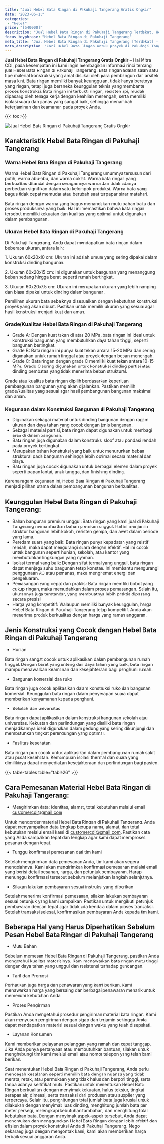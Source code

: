 ```yaml
---
title: "Jual Hebel Bata Ringan di Pakuhaji Tangerang Gratis Ongkir"
date: "2023-06-11"
categories:
 - "hebel"
price: "[540000]"
description: "Jual Hebel Bata Ringan di Pakuhaji Tangerang Terdekat. Hebel Bata Ringan ini sering digunakan dalam proyek pembangunan sebagai bahan bangunan dinding yang kokoh dan awet. Kontak kami untuk mendapatkan informasi lebih lanjut."
focus_keyphrase: "Hebel Bata Ringan di Pakuhaji Tangerang"
meta_title: "Jual Hebel Bata Ringan di Pakuhaji Tangerang [Terdekat] - CDI"
meta_description: "Cari Hebel Bata Ringan untuk proyek di Pakuhaji Tangerang? Kami menyediakan Hebel Bata Ringan berkualitas untuk material dinding. Dapatkan penawaran terbaik sekarang."
---
```


**Jual Hebel Bata Ringan di Pakuhaji Tangerang Gratis Ongkir** – Hai Mitra CDI, pada kesempatan ini kami ingin membagikan informasi rinci tentang jual Hebel Bata Ringan di Pakuhaji Tangerang. Bata ringan adalah salah satu tipe material konstruksi yang amat disukai oleh para pembangun dan arsitek masa kini. Bata ringan memiliki banyak keunggulan, tidak hanya beratnya yang ringan, tetapi juga beraneka keunggulan teknis yang membantu proses konstruksi. Bata ringan ini terbukti ringan, resisten api, mudah dipasang oleh tenaga kerja dengan keahlian menengah, serta memiliki isolasi suara dan panas yang sangat baik, sehingga menambah keterjaminan dan keamanan pada proyek Anda.

{{< toc >}}

![Jual Hebel Bata Ringan di Pakuhaji Tangerang Gratis Ongkir](/images/hebel/hebel-bataringan-06.jpg)

## Karakteristik Hebel Bata Ringan di Pakuhaji Tangerang

### Warna Hebel Bata Ringan di Pakuhaji Tangerang

Warna Hebel Bata Ringan di Pakuhaji Tangerang umumnya tersusun dari putih, warna abu-abu, dan warna coklat. Warna bata ringan yang berkualitas ditandai dengan seragamnya warna dan tidak adanya perbedaan signifikan dalam satu kelompok produksi. Warna bata yang bagus tidak cepat memudar atau berubah saat terpapar sinar matahari.

Bata ringan dengan warna yang bagus menandakan mutu bahan baku dan proses produksinya yang baik. Hal ini memastikan bahwa bata ringan tersebut memiliki kekuatan dan kualitas yang optimal untuk digunakan dalam pembangunan.

### Ukuran Hebel Bata Ringan di Pakuhaji Tangerang

Di Pakuhaji Tangerang, Anda dapat mendapatkan bata ringan dalam beberapa ukuran, antara lain:

1\. Ukuran 60x20x10 cm: Ukuran ini adalah umum yang sering dipakai dalam konstruksi dinding bangunan.

2\. Ukuran 60x20x15 cm: Ini digunakan untuk bangunan yang menanggung beban sedang hingga berat, seperti rumah bertingkat.

3\. Ukuran 60x20x7.5 cm: Ukuran ini merupakan ukuran yang lebih ramping dan biasa dipakai untuk dinding dalam bangunan.

Pemilihan ukuran bata sebaiknya disesuaikan dengan kebutuhan konstruksi proyek yang akan dibuat. Pastikan untuk memilih ukuran yang sesuai agar hasil konstruksi menjadi kuat dan aman.

### Grade/Kualitas Hebel Bata Ringan di Pakuhaji Tangerang

*   Grade A: Dengan kuat tekan di atas 20 MPa, bata ringan ini ideal untuk konstruksi bangunan yang membutuhkan daya tahan tinggi, seperti bangunan bertingkat.
*   Grade B: Bata ringan ini punya kuat tekan antara 15-20 MPa dan sering digunakan untuk rumah tinggal atau proyek dengan beban menengah.
*   Grade C: Bata ringan dengan grade C memiliki kuat tekan antara 10-15 MPa. Grade C sering digunakan untuk konstruksi dinding partisi atau dinding pembatas yang tidak menerima beban struktural.

Grade atau kualitas bata ringan dipilih berdasarkan keperluan pembangunan bangunan yang akan dijalankan. Pastikan memilih grade/kualitas yang sesuai agar hasil pembangunan bangunan maksimal dan aman.

### Kegunaan dalam Konstruksi Bangunan di Pakuhaji Tangerang

*   Digunakan sebagai material untuk dinding bangunan dengan ragam ukuran dan daya tahan yang cocok dengan jenis bangunan.
*   Sebagai material partisi, bata ringan dapat digunakan untuk membagi area di dalam bangunan.
*   Bata ringan juga digunakan dalam konstruksi sloof atau pondasi rendah pada proyek bertingkat.
*   Merupakan bahan konstruksi yang baik untuk menurunkan beban struktural pada bangunan sehingga lebih optimal secara material dan biaya.
*   Bata ringan juga cocok digunakan untuk berbagai elemen dalam proyek seperti papan lantai, anak tangga, dan finishing dinding.

Karena ragam kegunaan ini, Hebel Bata Ringan di Pakuhaji Tangerang menjadi pilihan utama dalam pembangunan bangunan berkualitas.

## Keunggulan Hebel Bata Ringan di Pakuhaji Tangerang:

*   Bahan bangunan premium unggul: Bata ringan yang kami jual di Pakuhaji Tangerang memanfaatkan bahan premium unggul. Hal ini menjamin struktur bangunan lebih kokoh, resisten gempa, dan awet dalam periode yang lama.
*   Peredam suara yang baik: Bata ringan punya kepadatan yang relatif rendah, maka dapat mengurangi suara dengan efektif. Hal ini cocok untuk bangunan seperti hunian, sekolah, atau kantor yang membutuhkan lingkungan yang nyaman.
*   Isolasi termal yang baik: Dengan sifat termal yang unggul, bata ringan dapat menjaga suhu bangunan tetap konstan. Ini membantu mengurangi penggunaan AC atau pemanas, maka menghemat energi dan pengeluaran.
*   Pemasangan yang cepat dan praktis: Bata ringan memiliki bobot yang cukup ringan, maka memudahkan dalam proses pemasangan. Selain itu, ukurannya juga terstandar, yang membuatnya lebih praktis dipasang secara presisi.
*   Harga yang kompetitif: Walaupun memiliki banyak keunggulan, harga Hebel Bata Ringan di Pakuhaji Tangerang tetap kompetitif. Anda akan menerima produk berkualitas dengan harga yang ramah anggaran.

## Jenis Konstruksi yang Cocok dengan Hebel Bata Ringan di Pakuhaji Tangerang

*   Hunian

Bata ringan sangat cocok untuk aplikasikan dalam pembangunan rumah tinggal. Dengan berat yang enteng dan daya tahan yang baik, bata ringan mampu menawarkan keamanan dan kesejahteraan bagi penghuni rumah.
*   Bangunan komersial dan ruko

Bata ringan juga cocok aplikasikan dalam konstruksi ruko dan bangunan komersial. Keunggulan bata ringan dalam penyerapan suara dapat memberikan kenyamanan kepada penghuni.
*   Sekolah dan universitas

Bata ringan dapat aplikasikan dalam konstruksi bangunan sekolah atau universitas. Kekuatan dan perlindungan yang dimiliki bata ringan menjadikannya ideal digunakan dalam gedung yang sering dikunjungi dan membutuhkan tingkat perlindungan yang optimal.
*   Fasilitas kesehatan

Bata ringan pun cocok untuk aplikasikan dalam pembangunan rumah sakit atau pusat kesehatan. Kemampuan isolasi thermal dan suara yang dimilikinya dapat menyediakan kesejahteraan dan perlindungan bagi pasien.

{{< table-tables table="table26" >}}

## Cara Pemesanan Material Hebel Bata Ringan di Pakuhaji Tangerang:

*   Mengirimkan data: identitas, alamat, total kebutuhan melalui email customercdi@gmail.com

Untuk mengorder material Hebel Bata Ringan di Pakuhaji Tangerang, Anda dapat menyampaikan data lengkap berupa nama, alamat, dan total kebutuhan melalui email kami di customercdi@gmail.com. Pastikan data yang Anda sampaikan tepat dan lengkap agar kami dapat memproses pesanan dengan tepat.
*   Tunggu konfirmasi pemesanan dari tim kami

Setelah mengirimkan data pemesanan Anda, tim kami akan segera mengolahnya. Kami akan mengirimkan konfirmasi pemesanan melalui email yang berisi detail pesanan, harga, dan petunjuk pembayaran. Harap menunggu konfirmasi tersebut sebelum melanjutkan langkah selanjutnya.
*   Silakan lakukan pembayaran sesuai instruksi yang diberikan

Setelah menerima konfirmasi pemesanan, silakan lakukan pembayaran sesuai petunjuk yang kami sampaikan. Pastikan untuk mengikuti petunjuk pembayaran dengan tepat agar tidak ada kendala dalam proses transaksi. Setelah transaksi selesai, konfirmasikan pembayaran Anda kepada tim kami.

## Beberapa Hal yang Harus Diperhatikan Sebelum Pesan Hebel Bata Ringan di Pakuhaji Tangerang

*   Mutu Bahan

Sebelum memesan Hebel Bata Ringan di Pakuhaji Tangerang, pastikan Anda mengetahui kualitas materialnya. Kami menawarkan bata ringan mutu tinggi dengan daya tahan yang unggul dan resistensi terhadap guncangan.
*   Tarif dan Promosi

Perhatikan juga harga dan penawaran yang kami berikan. Kami menawarkan harga yang bersaing dan berbagai penawaran menarik untuk memenuhi kebutuhan Anda.
*   Proses Pengiriman

Pastikan Anda mengetahui prosedur pengiriman material bata ringan. Kami akan menyusun pengiriman dengan sigap dan terjamin sehingga Anda dapat mendapatkan material sesuai dengan waktu yang telah disepakati.
*   Layanan Konsumen

Kami memberikan pelayanan pelanggan yang ramah dan cepat tanggap. Jika Anda punya pertanyaan atau membutuhkan bantuan, silakan untuk menghubungi tim kami melalui email atau nomor telepon yang telah kami berikan.

Saat menentukan Hebel Bata Ringan di Pakuhaji Tangerang, Anda perlu mencegah kesalahan seperti memilih bata dengan nuansa yang tidak merata, retak, atau permukaan yang tidak halus dan berpori tinggi, serta tanpa adanya sertifikat mutu. Pastikan untuk menentukan Hebel Bata Ringan berkualitas dengan menyimak kekuatan, halus tekstur, tingkat serapan air, dimensi, serta transaksi dari produsen atau supplier yang terpercaya. Selain itu, penghitungan total jumlah bata juga krusial untuk dilakukan dengan menyimak luas dinding, menghitung jumlah bata per meter persegi, melengkapi kebutuhan tambahan, dan menghitung total kebutuhan bata. Dengan menyimak aspek-aspek tersebut, Anda dapat menentukan dan menggunakan Hebel Bata Ringan dengan lebih efektif dan efisien dalam proyek konstruksi Anda di Pakuhaji Tangerang. Nego sekarang juga dengan mengontak kami, kami akan memberikan harga terbaik sesuai anggaran Anda.